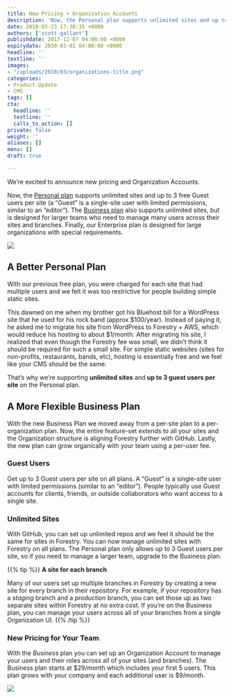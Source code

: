 ```yaml
---
title: New Pricing + Organization Accounts
description: 'Now, the Personal plan supports unlimited sites and up to 3 free Guest users per site.  The Business plan also supports unlimited sites, but is designed for larger teams who need to manage many users across their sites and branches.'
date: 2018-03-23 17:38:35 +0000
authors: ['scott-gallant']
publishdate: 2017-12-07 04:00:00 +0000
expirydate: 2030-01-01 04:00:00 +0000
headline: ''
textline: ''
images: 
- "/uploads/2018/03/organizations-title.png"
categories:
- Product-Update
- CMS
tags: []
cta:
  headline: ''
  textline: ''
  calls_to_action: []
private: false
weight: ''
aliases: []
menu: []
draft: true

---
```

We’re excited to announce new pricing and Organization Accounts.

Now, the [Personal plan](#a-better-personal-plan) supports unlimited sites and up to 3 free Guest users per site (a “Guest” is a single-site user with limited permissions, similar to an “editor”).  The [Business plan](#a-more-flexible-business-plan) also supports unlimited sites, but is designed for larger teams who need to manage many users across their sites and branches.  Finally, our Enterprise plan is designed for large organizations with special requirements.

![](/uploads/2018/03/forestryio-pricing.png)

## A Better Personal Plan

With our previous free plan, you were charged for each site that had multiple users and we felt it was too restrictive for people building simple static sites.

This dawned on me when my brother got his Bluehost bill for a WordPress site that he used for his rock band (approx $100/year). Instead of paying it, he asked me to migrate his site from WordPress to Forestry + AWS, which would reduce his hosting to about $1/month. After migrating his site, I realized that even though the Forestry fee was small, we didn’t think it should be required for such a small site.  For simple static websites (sites for non-profits, restaurants, bands, etc), hosting is essentially free and we feel like your CMS should be the same.

That’s why we’re supporting **unlimited sites** and **up to 3 guest users per site** on the Personal plan.

## A More Flexible Business Plan

With the new Business Plan we moved away from a per-site plan to a per-organization plan. Now, the entire feature-set extends to all your sites and the Organization structure is aligning Forestry further with GitHub. Lastly, the new plan can grow organically with your team using a per-user fee.

### Guest Users

Get up to 3 Guest users per site on all plans. A “Guest” is a single-site user with limited permissions (similar to an “editor”).  People typically use Guest accounts for clients, friends, or outside collaborators who want access to a single site.

### Unlimited Sites

With GitHub, you can set up unlimited repos and we feel it should be the same for sites in Forestry.  You can now manage unlimited sites with Forestry on all plans. The Personal plan only allows up to 3 Guest users per site, so if you need to manage a larger team, upgrade to the Business plan.

{{% tip %}}
**A site for each branch**

Many of our users set up multiple branches in Forestry by creating a new site for every branch in their repository. For example, if your repository has a _staging_ branch and a _production_ branch, you can set those up as two separate sites within Forestry at no extra cost. If you’re on the Business plan, you can manage your users across all of your branches from a single Organization UI.
{{% /tip %}}

### New Pricing for Your Team

With the _Business_ plan you can set up an Organization Account to manage your users and their roles across all of your sites (and branches).  The Business plan starts at $29/month which includes your first 5 users. This plan grows with your company and each additional user is $9/month.  

![](/uploads/2018/03/business-plan-ui.png)